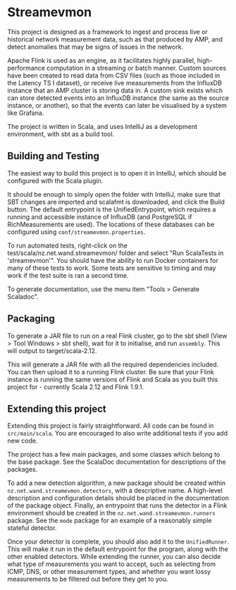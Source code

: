# Streamevmon

This project is designed as a framework to ingest and process live or historical
network measurement data, such as that produced by AMP, and detect anomalies
that may be signs of issues in the network.

Apache Flink is used as an engine, as it facilitates highly parallel,
high-performance computation in a streaming or batch manner. Custom sources have
been created to read data from CSV files (such as those included in the Latency
TS I dataset), or receive live measurements from the InfluxDB instance that an
AMP cluster is storing data in. A custom sink exists which can store detected
events into an InfluxDB instance (the same as the source instance, or another),
so that the events can later be visualised by a system like Grafana.

The project is written in Scala, and uses IntelliJ as a development environment,
with sbt as a build tool.

## Building and Testing

The easiest way to build this project is to open it in IntelliJ, which should
be configured with the Scala plugin.

It should be enough to simply open the folder with IntelliJ, make sure that SBT
changes are imported and scalafmt is downloaded, and click the Build button.
The default entrypoint is the UnifiedEntrypoint, which requires a running and
accessible instance of InfluxDB (and PostgreSQL if RichMeasurements are used).
The locations of these databases can be configured using
`conf/streamevmon.properties`.

To run automated tests, right-click on the test/scala/nz.net.wand.streamevmon/
folder and select "Run ScalaTests in 'streamevmon'". You should have the ability
to run Docker containers for many of these tests to work. Some tests are
sensitive to timing and may work if the test suite is ran a second time.

To generate documentation, use the menu item "Tools > Generate Scaladoc".

## Packaging

To generate a JAR file to run on a real Flink cluster, go to the sbt shell
(View > Tool Windows > sbt shell), wait for it to initialise, and run
`assembly`. This will output to target/scala-2.12.

This will generate a JAR file with all the required dependencies included.
You can then upload it to a running Flink cluster. Be sure that your Flink
instance is running the same versions of Flink and Scala as you built this
project for - currently Scala 2.12 and Flink 1.9.1.

## Extending this project

Extending this project is fairly straightforward. All code can be found in
`src/main/scala`. You are encouraged to also write additional tests if you add
new code.

The project has a few main packages, and some classes which belong to the base
package. See the ScalaDoc documentation for descriptions of the packages.

To add a new detection algorithm, a new package should be created within
`nz.net.wand.streamevmon.detectors`, with a descriptive name. A high-level
description and configuration details should be placed in the documentation of
the package object. Finally, an entrypoint that runs the detector in a Flink
environment should be created in the `nz.net.wand.streamevmon.runners` package.
See the `mode` package for an example of a reasonably simple stateful detector.

Once your detector is complete, you should also add it to the `UnifiedRunner`.
This will make it run in the default entrypoint for the program, along with the
other enabled detectors. While extending the runner, you can also decide what
type of measurements you want to accept, such as selecting from ICMP, DNS, or
other measurement types, and whether you want lossy measurements to be filtered
out before they get to you.
